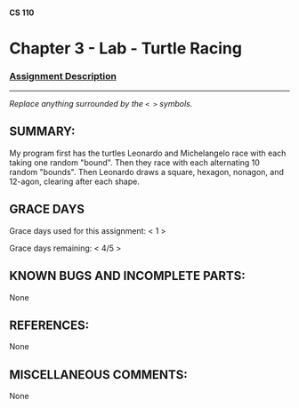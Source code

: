 #### CS 110
# Chapter 3 - Lab - Turtle Racing

### [Assignment Description](https://docs.google.com/document/d/1MWJnOpOaQL3yQb1-FVcj7SZLzLQRGZrbhnpyOL0v6mE/edit?usp=sharing)

***

_Replace anything surrounded by the `< >` symbols._

## SUMMARY:
My program first has the turtles Leonardo and Michelangelo race with each taking one random "bound". Then they race with each alternating 10 random "bounds". Then Leonardo draws a square, hexagon, nonagon, and 12-agon, clearing after each shape.

## GRACE DAYS
Grace days used for this assignment: < 1 >

Grace days remaining: < 4/5 >

## KNOWN BUGS AND INCOMPLETE PARTS:
 None

## REFERENCES:
 None

## MISCELLANEOUS COMMENTS:
None
